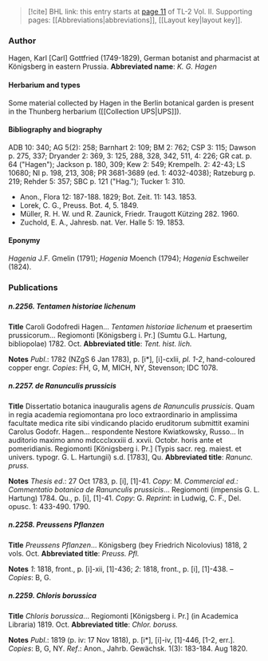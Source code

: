 > [!cite] BHL link: this entry starts at [page 11](https://www.biodiversitylibrary.org/page/33068253) of TL-2 Vol. II.
> Supporting pages: [[Abbreviations|abbreviations]], [[Layout key|layout key]].

### Author

Hagen, Karl \[Carl\] Gottfried (1749-1829), German botanist and pharmacist at Königsberg in eastern Prussia. 
**Abbreviated name**: *K. G. Hagen*

#### Herbarium and types

Some material collected by Hagen in the Berlin botanical garden is present in the Thunberg herbarium ([[Collection UPS|UPS]]).

#### Bibliography and biography

ADB 10: 340; AG 5(2): 258; Barnhart 2: 109; BM 2: 762; CSP 3: 115; Dawson p. 275, 337; Dryander 2: 369, 3: 125, 288, 328, 342, 511, 4: 226; GR cat. p. 64 ("Hagen"); Jackson p. 180, 309; Kew 2: 549; Krempelh. 2: 42-43; LS 10680; NI p. 198, 213, 308; PR 3681-3689 (ed. 1: 4032-4038); Ratzeburg p. 219; Rehder 5: 357; SBC p. 121 ("Hag."); Tucker 1: 310.
- Anon., Flora 12: 187-188. 1829; Bot. Zeit. 11: 143. 1853.
- Lorek, C. G., Preuss. Bot. 4, 5. 1849.
- Müller, R. H. W. und R. Zaunick, Friedr. Traugott Kützing 282. 1960.
- Zuchold, E. A., Jahresb. nat. Ver. Halle 5: 19. 1853.

#### Eponymy

*Hagenia* J.F. Gmelin (1791); *Hagenia* Moench (1794); *Hagenia* Eschweiler (1824).

### Publications

##### n.2256. Tentamen historiae lichenum

**Title**
Caroli Godofredi Hagen... *Tentamen historiae lichenum* et praesertim prussicorum... Regiomonti \[Königsberg i. Pr.\] (Sumtu G.L. Hartung, bibliopolae) 1782. Oct.
**Abbreviated title**: *Tent. hist. lich.*

**Notes**
*Publ*.: 1782 (NZgS 6 Jan 1783), p. \[i\*\], \[i\]-cxlii, *pl. 1-2*, hand-coloured copper engr. *Copies*: FH, G, M, MICH, NY, Stevenson; IDC 1078.

##### n.2257. de Ranunculis prussicis

**Title**
Dissertatio botanica inauguralis agens *de Ranunculis prussicis*. Quam in regia academia regiomontana pro loco extraordinario in amplissima facultate medica rite sibi vindicando placido eruditorum submittit examini Carolus Godofr. Hagen... respondente Nestore Kwiatkowsky, Russo... In auditorio maximo anno mdccclxxxiii d. xxvii. Octobr. horis ante et pomeridianis. Regiomonti \[Königsberg i. Pr.\] (Typis sacr. reg. maiest. et univers. typogr. G. L. Hartungii) s.d. \[1783\], Qu.
**Abbreviated title**: *Ranunc. pruss.*

**Notes**
*Thesis ed*.: 27 Oct 1783, p. \[i\], \[1\]-41. *Copy*: M.
*Commercial ed.: Commentatio botanica de Ranunculis prussicis*... Regiomonti (impensis G. L. Hartung) 1784. Qu., p. \[i\], \[1\]-41. *Copy*: G.
*Reprint*: in Ludwig, C. F., Del. opusc. 1: 433-490. 1790.

##### n.2258. Preussens Pflanzen

**Title**
*Preussens Pflanzen*... Königsberg (bey Friedrich Nicolovius) 1818, 2 vols. Oct.
**Abbreviated title**: *Preuss. Pfl.*

**Notes**
*1*: 1818, front., p. \[i\]-xii, \[1\]-436; *2*: 1818, front., p. \[i\], \[1\]-438. – *Copies*: B, G.

##### n.2259. Chloris borussica

**Title**
*Chloris borussica*... Regiomonti \[Königsberg i. Pr.\] (in Academica Libraria) 1819. Oct.
**Abbreviated title**: *Chlor. boruss.*

**Notes**
*Publ*.: 1819 (p. iv: 17 Nov 1818), p. \[i\*\], \[i\]-iv, \[1\]-446, \[1-2, err.\]. *Copies*: B, G, NY.
*Ref*.: Anon., Jahrb. Gewächsk. 1(3): 183-184. Aug 1820.

